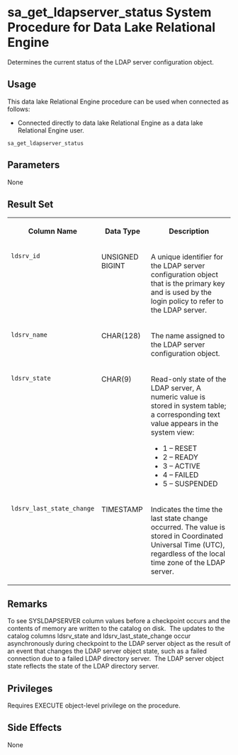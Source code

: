<!-- loioa44d541d84f2101585ffc945ef610744 -->

# sa\_get\_ldapserver\_status System Procedure for Data Lake Relational Engine

Determines the current status of the LDAP server configuration object.



<a name="loioa44d541d84f2101585ffc945ef610744__section_idn_b13_b4b"/>

## Usage

This data lake Relational Engine procedure can be used when connected as follows:

-   Connected directly to data lake Relational Engine as a data lake Relational Engine user.



```
sa_get_ldapserver_status
```



<a name="loioa44d541d84f2101585ffc945ef610744__section_ykw_hzf_zyb"/>

## Parameters

None



<a name="loioa44d541d84f2101585ffc945ef610744__section_ghc_xjs_mbb"/>

## Result Set


<table>
<tr>
<th valign="top">

Column Name

</th>
<th valign="top">

Data Type

</th>
<th valign="top">

Description

</th>
</tr>
<tr>
<td valign="top">

`ldsrv_id`

</td>
<td valign="top">

UNSIGNED BIGINT

</td>
<td valign="top">

A unique identifier for the LDAP server configuration object that is the primary key and is used by the login policy to refer to the LDAP server.

</td>
</tr>
<tr>
<td valign="top">

`ldsrv_name`

</td>
<td valign="top">

CHAR\(128\)

</td>
<td valign="top">

The name assigned to the LDAP server configuration object.

</td>
</tr>
<tr>
<td valign="top">

`ldsrv_state`

</td>
<td valign="top">

CHAR\(9\)

</td>
<td valign="top">

Read-only state of the LDAP server, A numeric value is stored in system table; a corresponding text value appears in the system view:

-   1 – RESET
-   2 – READY
-   3 – ACTIVE
-   4 – FAILED
-   5 – SUSPENDED



</td>
</tr>
<tr>
<td valign="top">

`ldsrv_last_state_change`

</td>
<td valign="top">

TIMESTAMP

</td>
<td valign="top">

Indicates the time the last state change occurred. The value is stored in Coordinated Universal Time \(UTC\), regardless of the local time zone of the LDAP server.

</td>
</tr>
</table>



<a name="loioa44d541d84f2101585ffc945ef610744__section_ps5_2ks_mbb"/>

## Remarks

To see SYSLDAPSERVER column values before a checkpoint occurs and the contents of memory are written to the catalog on disk.  The updates to the catalog columns ldsrv\_state and ldsrv\_last\_state\_change occur asynchronously during checkpoint to the LDAP server object as the result of an event that changes the LDAP server object state, such as a failed connection due to a failed LDAP directory server.  The LDAP server object state reflects the state of the LDAP directory server.



## Privileges

Requires EXECUTE object-level privilege on the procedure.



<a name="loioa44d541d84f2101585ffc945ef610744__section_slh_xrs_mbb"/>

## Side Effects

None

